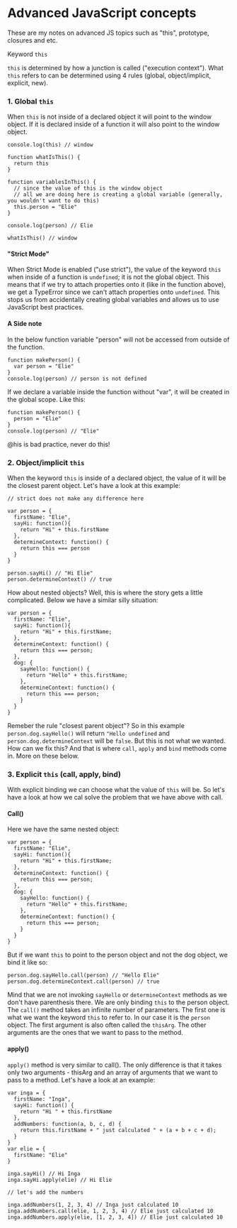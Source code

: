 # Advanced JavaScript concepts
These are my notes on advanced JS topics such as "this", prototype, closures and etc.

Keyword `this`

`this` is determined by how a junction is called ("execution context"). What `this` refers to can be determined using 4 rules (global, object/implicit, explicit, new).

### 1. Global `this`

When `this` is not inside of a declared object it will point to the window object. If it is declared inside of a function it will also point to the window object. 

``` 
console.log(this) // window

function whatIsThis() {
  return this
}

function variablesInThis() {
  // since the value of this is the window object
  // all we are doing here is creating a global variable (generally, you wouldn't want to do this)
  this.person = "Elie"
}

console.log(person) // Elie

whatIsThis() // window
``` 
#### "Strict Mode"

When Strict Mode is enabled ("use strict"), the value of the keyword `this` when inside of a function is `undefined`; it is not the global object. This means that if we try to attach properties onto it (like in the function above), we get a TypeError since we can't attach properties onto `undefined`. This stops us from accidentally creating global variables and allows us to use JavaScript best practices.

#### A Side note

In the below function variable "person" will not be accessed from outside of the function. 

```
function makePerson() {
  var person = "Elie"
}
console.log(person) // person is not defined
```
If we declare a variable inside the function without "var", it will be created in the global scope. Like this:
```
function makePerson() {
  person = "Elie"
}
console.log(person) // "Elie"
```
@his is bad practice, never do this!

### 2. Object/implicit `this`

When the keyword `this` is inside of a declared object, the value of it will be the closest parent object.
Let's have a look at this example:

```
// strict does not make any difference here

var person = {
  firstName: "Elie",
  sayHi: function(){
    return "Hi" + this.firstName
  },
  determineContext: function() {
    return this === person
  }
}

person.sayHi() // "Hi Elie"
person.determineContext() // true
```
How about nested objects? Well, this is where the story gets a little complicated. Below we have a similar silly situation:

```
var person = {
  firstName: "Elie",
  sayHi: function(){
    return "Hi" + this.firstName;
  },
  determineContext: function() {
    return this === person;
  },
  dog: {
    sayHello: function() {
      return "Hello" + this.firstName;
    },
    determineContext: function() {
      return this === person;
    }
  }
}
```
Remeber the rule "closest parent object"? So in this example `person.dog.sayHello()` will return `"Hello undefined` and `person.dog.determineContext` will be `false`. 
But this is not what we wanted. How can we fix this? And that is where `call`, `apply` and `bind` methods come in. More on these below.

### 3. Explicit `this` (call, apply, bind)

With explicit binding we can choose what the value of `this` will be. So let's have a look at how we cal solve the problem that we have above with call.

#### Call()

Here we have the same nested object:
```
var person = {
  firstName: "Elie",
  sayHi: function(){
    return "Hi" + this.firstName;
  },
  determineContext: function() {
    return this === person;
  },
  dog: {
    sayHello: function() {
      return "Hello" + this.firstName;
    },
    determineContext: function() {
      return this === person;
    }
  }
}
```
But if we want `this` to point to the person object and not the dog object, we bind it like so:
```
person.dog.sayHello.call(person) // "Hello Elie"
person.dog.determineContext.call(person) // true
```
Mind that we are not invoking `sayHello` or `determineContext` methods as we don't have parenthesis there. We are only binding `this` to the person object.
The `call()` method takes an infinite number of parameters. The first one is what we want the keyword `this` to refer to. In our case it is the `person` object. The first argument is also often called the `thisArg`. The other arguments are the ones that we want to pass to the method.

#### apply()

`apply()` method is very similar to call(). The only difference is that it takes only two arguments - thisArg and an array of arguments that we want to pass to a method. Let's have a look at an example:

```
var inga = {
  firstName: "Inga",
  sayHi: function() {
    return "Hi " + this.firstName
  },
  addNumbers: function(a, b, c, d) {
    return this.firstName + " just calculated " + (a + b + c + d);
  }
}
var elie = {
  firstName: "Elie"
}

inga.sayHi() // Hi Inga
inga.sayHi.apply(elie) // Hi Elie

// let's add the numbers

inga.addNumbers(1, 2, 3, 4) // Inga just calculated 10
inga.addNumbers.call(elie, 1, 2, 3, 4) // Elie just calculated 10
inga.addNumbers.apply(elie, [1, 2, 3, 4]) // Elie just calculated 10

